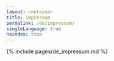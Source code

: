 ```yaml
---
layout: container
title: Impressum
permalink: /de/impressum/
singleLanguage: true
noindex: true
---
```

{% include pages/de_impressum.md %}

